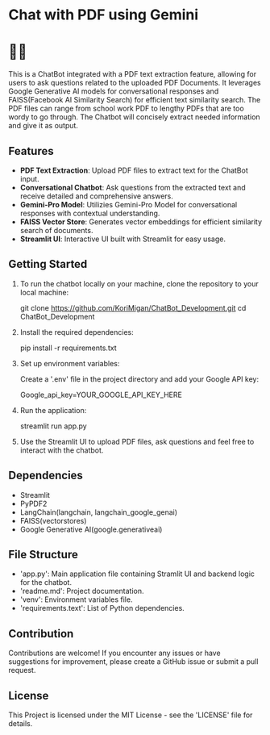 # Chat with PDF using Gemini

# 💬📄

This is a ChatBot integrated with a PDF text extraction feature, allowing for users to ask questions related to the uploaded PDF Documents. It leverages Google Generative AI models for conversational responses and FAISS(Facebook AI Similarity Search) for efficient text similarity search. The PDF files can range from school work PDF to lengthy PDFs that are too wordy to go through. The Chatbot will concisely extract needed information and give it as output.

## Features

* **PDF Text Extraction**: Upload PDF files to extract text for the ChatBot input.
* **Conversational Chatbot**: Ask questions from the extracted text and receive detailed and comprehensive answers.
* **Gemini-Pro Model**: Utilizies Gemini-Pro Model for conversational responses with contextual understanding.
* **FAISS Vector Store**: Generates vector embeddings for efficient similarity search of documents.
* **Streamlit UI**: Interactive UI built with Streamlit for easy usage.

## Getting Started

1. To run the chatbot locally on your machine, clone the repository to your local machine:

   git clone https://github.com/KoriMigan/ChatBot_Development.git
   cd ChatBot_Development
2. Install the required dependencies:

   pip install -r requirements.txt
3. Set up environment variables:

   Create a '.env' file in the project directory and add your Google API key:

   Google_api_key=YOUR_GOOGLE_API_KEY_HERE
4. Run the application:

   streamlit run app.py
5. Use the Streamlit UI to upload PDF files, ask questions and feel free to interact with the chatbot.

## Dependencies

* Streamlit
* PyPDF2
* LangChain(langchain, langchain_google_genai)
* FAISS(vectorstores)
* Google Generative AI(google.generativeai)

## File Structure

* 'app.py': Main application file containing Stramlit UI and backend logic for the chatbot.
* 'readme.md': Project documentation.
* 'venv': Environment variables file.
* 'requirements.text': List of Python dependencies.

## Contribution

Contributions are welcome! If you encounter any issues or have suggestions for improvement, please create a GitHub issue or submit a pull request.

## License

This Project is licensed under the MIT License - see the 'LICENSE' file for details.
